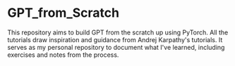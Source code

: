 # GPT_from_Scratch

This repository aims to build GPT from the scratch up using PyTorch. All the tutorials draw inspiration and guidance from Andrej Karpathy's tutorials. 
It serves as my personal repository to document what I've learned, including exercises and notes from the process.
